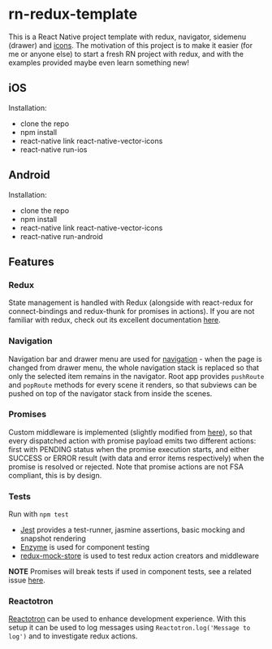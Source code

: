 # rn-redux-template
This is a React Native project template with redux, navigator, sidemenu (drawer) and [icons](https://github.com/oblador/react-native-vector-icons). The motivation of this project is to make it easier (for me or anyone else) to start a fresh RN project with redux, and with the examples provided maybe even learn something new!

## iOS
Installation:
  - clone the repo
  - npm install
  - react-native link react-native-vector-icons
  - react-native run-ios

## Android
Installation:
  - clone the repo
  - npm install
  - react-native link react-native-vector-icons
  - react-native run-android
  
## Features
### Redux
State management is handled with Redux (alongside with react-redux for connect-bindings and redux-thunk for promises in actions). If you are not familiar with redux, check out its excellent documentation [here](http://redux.js.org/).

### Navigation
Navigation bar and drawer menu are used for [navigation](https://facebook.github.io/react-native/docs/navigator.html) - when the page is changed from drawer menu, the whole navigation stack is replaced so that only the selected item remains in the navigator. Root app provides `pushRoute` and `popRoute` methods for every scene it renders, so that subviews can be pushed on top of the navigator stack from inside the scenes.

### Promises
Custom middleware is implemented (slightly modified from [here](http://redux.js.org/docs/advanced/Middleware.html)), so that every dispatched action with promise payload emits two different actions: first with PENDING status when the promise execution starts, and either SUCCESS or ERROR result (with data and error items respectively) when the promise is resolved or rejected. Note that promise actions are not FSA compliant, this is by design.

### Tests
Run with `npm test`

  * [Jest](https://facebook.github.io/jest/) provides a test-runner, jasmine assertions, basic mocking and snapshot rendering
  * [Enzyme](https://github.com/airbnb/enzyme/) is used for component testing
  * [redux-mock-store](https://github.com/arnaudbenard/redux-mock-store) is used to test redux action creators and middleware
  
**NOTE** Promises will break tests if used in component tests, see a related issue [here](https://github.com/facebook/jest/issues/1760).

### Reactotron
[Reactotron](https://github.com/reactotron/reactotron) can be used to enhance development experience. With this setup it can be used to log messages using `Reactotron.log('Message to log')` and to investigate redux actions.
